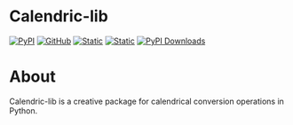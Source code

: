 # Calendric-lib

[![PyPI](https://img.shields.io/pypi/v/gluonts.svg?style=flat-square)](https://pypi.org/project/calendric-lib/)
[![GitHub](https://img.shields.io/github/license/awslabs/gluon-ts.svg?style=flat-square)](./LICENSE)
[![Static](https://img.shields.io/static/v1?label=docs&message=stable&color=blue&style=flat-square)](https://ts.gluon.ai/)
[![Static](https://img.shields.io/static/v1?label=docs&message=dev&color=blue&style=flat-square)](https://ts.gluon.ai/dev/)
[![PyPI Downloads](https://pepy.tech/badge/gluonts)](https://pypi.org/project/calendric-lib/)

#  About
Calendric-lib is a creative package for calendrical conversion operations in Python.
